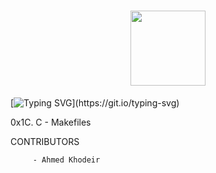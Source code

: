 <h1 align= "center">
<img src="https://github-production-user-asset-6210df.s3.amazonaws.com/122843056/237317755-5b364351-ae5c-42cc-ae8e-50afc9bea80c.png" height= "120"/>
</h1>

[![Typing SVG](https://readme-typing-svg.herokuapp.com?font=Fira+Code&weight=900&size=30&pause=1000&width=1000&lines=C+-+Makefiles+\(:)](https://git.io/typing-svg)

0x1C. C - Makefiles

CONTRIBUTORS

         - Ahmed Khodeir